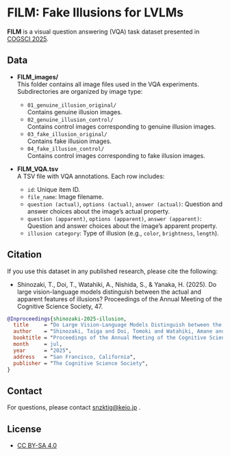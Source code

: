 # FILM: Fake Illusions for LVLMs

**FILM** is a visual question answering (VQA) task dataset presented in [COGSCI 2025](https://cognitivesciencesociety.org/cogsci-2025/).

## Data

- **FILM_images/**  
  This folder contains all image files used in the VQA experiments. Subdirectories are organized by image type:
  - `01_genuine_illusion_original/`  
    Contains genuine illusion images.
  - `02_genuine_illusion_control/`  
    Contains control images corresponding to genuine illusion images.
  - `03_fake_illusion_original/`  
    Contains fake illusion images.
  - `04_fake_illusion_control/`  
    Contains control images corresponding to fake illusion images.

- **FILM_VQA.tsv**  
  A TSV file with VQA annotations. Each row includes:
  - `id`: Unique item ID.
  - `file_name`: Image filename.
  - `question (actual)`, `options (actual)`, `answer (actual)`: Question and answer choices about the image’s actual property.
  - `question (apparent)`, `options (apparent)`, `answer (apparent)`: Question and answer choices about the image’s apparent property.
  - `illusion category`: Type of illusion (e.g., `color`, `brightness`, `length`).


## Citation
If you use this dataset in any published research, please cite the following:
- Shinozaki, T., Doi, T., Watahiki, A., Nishida, S., & Yanaka, H. (2025). Do large vision-language models distinguish between the actual and apparent features of illusions? Proceedings of the Annual Meeting of the Cognitive Science Society, 47.

```bibtex
@Inproceedings{shinozaki-2025-illusion,
  title     = "Do Large Vision-Language Models Distinguish between the Actual and Apparent Features of Illusions?",
  author    = "Shinozaki, Taiga and Doi, Tomoki and Watahiki, Amane and Nishida, Satoshi and Yanaka, Hitomi",
  booktitle = "Proceedings of the Annual Meeting of the Cognitive Science Society, 47",
  month     = jul,
  year      = "2025",
  address   = "San Francisco, California",
  publisher = "The Cognitive Science Society",
}
```

## Contact
For questions, please contact snzktig@keio.jp .
## License
- [CC BY-SA 4.0](https://creativecommons.org/licenses/by-sa/4.0/)